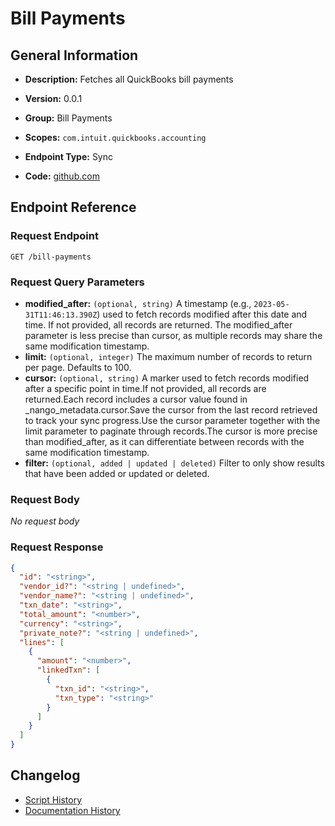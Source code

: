 <!-- BEGIN GENERATED CONTENT -->
# Bill Payments

## General Information

- **Description:** Fetches all QuickBooks bill payments

- **Version:** 0.0.1
- **Group:** Bill Payments
- **Scopes:** `com.intuit.quickbooks.accounting`
- **Endpoint Type:** Sync
- **Code:** [github.com](https://github.com/NangoHQ/integration-templates/tree/main/integrations/quickbooks/syncs/bill-payments.ts)


## Endpoint Reference

### Request Endpoint

`GET /bill-payments`

### Request Query Parameters

- **modified_after:** `(optional, string)` A timestamp (e.g., `2023-05-31T11:46:13.390Z`) used to fetch records modified after this date and time. If not provided, all records are returned. The modified_after parameter is less precise than cursor, as multiple records may share the same modification timestamp.
- **limit:** `(optional, integer)` The maximum number of records to return per page. Defaults to 100.
- **cursor:** `(optional, string)` A marker used to fetch records modified after a specific point in time.If not provided, all records are returned.Each record includes a cursor value found in _nango_metadata.cursor.Save the cursor from the last record retrieved to track your sync progress.Use the cursor parameter together with the limit parameter to paginate through records.The cursor is more precise than modified_after, as it can differentiate between records with the same modification timestamp.
- **filter:** `(optional, added | updated | deleted)` Filter to only show results that have been added or updated or deleted.

### Request Body

_No request body_

### Request Response

```json
{
  "id": "<string>",
  "vendor_id?": "<string | undefined>",
  "vendor_name?": "<string | undefined>",
  "txn_date": "<string>",
  "total_amount": "<number>",
  "currency": "<string>",
  "private_note?": "<string | undefined>",
  "lines": [
    {
      "amount": "<number>",
      "linkedTxn": [
        {
          "txn_id": "<string>",
          "txn_type": "<string>"
        }
      ]
    }
  ]
}
```

## Changelog

- [Script History](https://github.com/NangoHQ/integration-templates/commits/main/integrations/quickbooks/syncs/bill-payments.ts)
- [Documentation History](https://github.com/NangoHQ/integration-templates/commits/main/integrations/quickbooks/syncs/bill-payments.md)

<!-- END  GENERATED CONTENT -->

